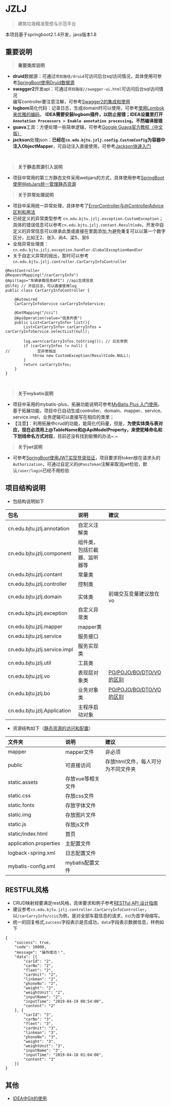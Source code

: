 # JZLJ
> 建筑垃圾精准管控与示范平台

本项目基于springboot2.1.4开发，java版本1.8

## 重要说明

> **重要类库说明**

* **druid**数据源：可通过`项目路径/druid`可访问后台sql访问情况，具体使用可参考[SpringBoot使用Druid数据源](https://blog.csdn.net/saytime/article/details/78963121)
* **swagger2**开发api：可通过`项目路径//swagger-ui.html`可访问后台sql访问情况<br>
编写controller要注意注解，可参考[Swagger2的集成和使用](http://www.importnew.com/29514.html)
* **logbom**简化代码：记录日志，生成domain时可以使用，可参考[使用Lombok来优雅的编码](https://www.cnblogs.com/qnight/p/8997493.html)。
**IDEA需要安装logbom插件，以防止报错；IDEA设置里打开`Annotation Processors > Enable annotation processing`，不然编译报错**
* **guava**工具：方便处理一些简单逻辑，可参考[Google Guava官方教程（中文版）](http://ifeve.com/google-guava/)
* **jackson**处理json：**已经在`cn.edu.bjtu.jzlj.config.CustomConfig`为容器中注入ObjectMapper**，可自动注入直接使用，可参考[Jackson快速入门](https://blog.csdn.net/u011054333/article/details/80504154)
<br>

> **关于静态资源引入说明**<br>
* 项目中常用的第三方静态文件采用webjars的方式，具体使用参考[SpringBoot 使用WebJars统一管理静态资源](https://www.jianshu.com/p/66d1b35bcd9d)<br>

> **关于异常处理说明**<br>
* 项目中采用统一异常处理，具体参考了[ErrorController与@ControllerAdvice区别和用法](https://blog.csdn.net/jwf111/article/details/88571067)
* 已经定义的异常类型参考 `cn.edu.bjtu.jzlj.exception.CustomException`；具体的错误信息可以参考`cn.edu.bjtu.jzlj.contant.ResultCode`，开发中自定义的异常信息可以继承此类或直接在里面添加,为避免重复可以以第一个数字区分，比如王2、张3、尚4、梁5、吴6
* 全局异常处理类：`cn.edu.bjtu.jzlj.exception.handler.GlobalExceptionHandler`
* 关于自定义异常的抛出，暂时可以参考`cn.edu.bjtu.jzlj.controller.CarCarryInfoController`
```
@RestController
@RequestMapping("/carCarryInfo")
@Api(tags="车辆承载信息API") //api生成信息
@Slf4j // 开启日志，可以直接使用log
public class CarCarryInfoController {

    @Autowired
    CarCarryInfoService carCarryInfoService;

    @GetMapping("/cci")
    @ApiOperation(value="信息列表")
    public List<CarCarryInfo> list(){
        List<CarCarryInfo> carCarryInfos = carCarryInfoService.selectList(null);

        log.warn(carCarryInfos.toString()); // 日志举例
        if (carCarryInfos != null) {
//            空异常抛出
            throw new CustomException(ResultCode.NULL);
        }
        return carCarryInfos;
    }
}
```
<br>

> **关于mybatis说明**<br>
* 项目中采用的mybatis-plus，拓展功能说明可参考[MyBatis Plus 入门使用](https://blog.csdn.net/codejas/article/details/81054791)。
基于拓展功能，项目中已自动生成controller、domain、mapper、service、service.impl，业务逻辑可以直接写在相应的类里；
* 【注意】：利用拓展中crud的功能，能简化代码量，但是，**为使实体类与表对应，现在必须用上@TableName和@ApiModelProperty，来使驼峰命名和下划线命名方式对应**，目前还没有找到偷懒的办法~.~

> **关于jwt说明**<br>
* 可参考[SpringBoot使用JWT实现登录验证](https://segmentfault.com/a/1190000012874052)，项目要求将token放在请求头的`Authorization`，可通过自定义的`@PassToken`注解来取消jwt检验，默认`/user/login`已经不用检验

## 项目结构说明
* 包结构说明如下

| 包名 | 说明 | 建议 |
| :------| :------ | :------ |
| cn.edu.bjtu.jzlj.annotation | 自定义注解类 |  |
| cn.edu.bjtu.jzlj.component | 组件类，包括拦截器、监听器等 |  |
| cn.edu.bjtu.jzlj.contant | 常量类 |  |
| cn.edu.bjtu.jzlj.controller | 控制类 |  |
| cn.edu.bjtu.jzlj.domain | 实体类 | 前端交互变量建议放在vo |
| cn.edu.bjtu.jzlj.exception | 自定义异常类 |  |
| cn.edu.bjtu.jzlj.mapper | mapper类 |  |
| cn.edu.bjtu.jzlj.service | 服务接口 |  |
| cn.edu.bjtu.jzlj.service.impl | 服务实现类 |  |
| cn.edu.bjtu.jzlj.util | 工具类 |  |
| cn.edu.bjtu.jzlj.vo | 表现层对象类 | [PO/POJO/BO/DTO/VO的区别](https://www.cnblogs.com/yeyuchangfeng/p/4546138.html) |
| cn.edu.bjtu.jzlj.bo | 业务对象类 | [PO/POJO/BO/DTO/VO的区别](https://www.cnblogs.com/yeyuchangfeng/p/4546138.html) |
| cn.edu.bjtu.jzlj.Application | 主程序启动对象 |  |

* 资源结构如下（[静态资源的访问和配置](https://blog.csdn.net/plei_yue/article/details/79360645)）

| 文件夹 | 说明 | 建议 |
| :------| :------ | :------ |
| mapper | mapper文件 | 非必须 |
| public | 可直接访问 | 存放html文件，每人可分为不同文件夹 |
| static.assets | 存放vue等相关文件 |  |
| static.css | 存放css文件 |  |
| static.fonts | 存放字体文件 |  |
| static.img | 存放图片文件 |  |
| static.js | 存放js文件 |  |
| static/index.html | 首页 |  |
| application.properties | 主配置文件 |  |
| logback-spring.xml | 日志配置文件 |  |
| mybatis-config.xml | mybatis配置文件 |  |


## RESTFUL风格
* CRUD映射规要满足rest风格，具体要求和例子参考[RESTful API 设计指南](http://www.ruanyifeng.com/blog/2014/05/restful_api.html)
* 建议参考`cn.edu.bjtu.jzlj.controller.CarCarryInfoController`，以`/carCarryInfo/ccis`为例，是对全部车载信息的请求，cci为首字母缩写。
* 统一的回复格式,`success`字段表示是否成功，`data`字段表示数据信息，样例如下
```
{
	"success": true,
	"code": 10000,
	"message": "操作成功！",
	"data": [{
		"carId": "2",
		"carNo": "2",
		"fleet": "2",
		"carUnit": "2",
		"linkman": "2",
		"phoneNo": "2",
		"weight": "2",
		"weightUnit": "2",
		"inputName": "2",
		"inputTime": "2019-04-19 00:54:00",
		"content": "2"
	}, {
		"carId": "3",
		"carNo": "3",
		"fleet": "3",
		"carUnit": "3",
		"linkman": "3",
		"phoneNo": "3",
		"weight": "3",
		"weightUnit": "3",
		"inputName": "3",
		"inputTime": "2019-04-18 01:04:00",
		"content": "3"
	}]
}
```

## 其他
* [IDEA中Git的使用](https://www.cnblogs.com/javabg/p/8567790.html)



